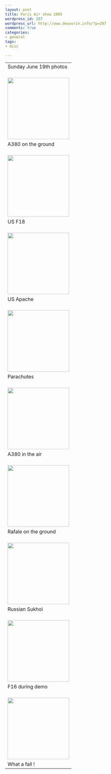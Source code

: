 ```yaml
--- 
layout: post
title: Paris Air show 2005
wordpress_id: 207
wordpress_url: http://www.dewavrin.info/?p=207
comments: true
categories: 
- general
tags:
- misc

---
```


<table>
<tr>
<td>
Sunday June 19th photos
</td>
</tr>
<tr>
<td>
<a href="https://lh5.googleusercontent.com/-aIjP254YPo0/TwOnUNtJBiI/AAAAAAAAJeY/zwrlLBzGQMg/w500-h374-k/IMG_1012.JPG"><br />
<img src="https://lh5.googleusercontent.com/-aIjP254YPo0/TwOnUNtJBiI/AAAAAAAAJeY/zwrlLBzGQMg/w500-h374-k/IMG_1012.JPG" border="0" width="200"></a>
</td>
</tr>
<tr>
<td>
A380 on the ground
</td>
</tr>
<tr>
<td>
<a href="https://lh5.googleusercontent.com/-gM3Wlmvg68c/TwOnUt1bTRI/AAAAAAAAJeg/rbGhash6gWM/w302-h227-k/IMG_1014.JPG"><br />
<img src="https://lh5.googleusercontent.com/-gM3Wlmvg68c/TwOnUt1bTRI/AAAAAAAAJeg/rbGhash6gWM/w302-h227-k/IMG_1014.JPG" border="0" width="200"></a>
</td>
</tr>
<tr>
<td>
US F18
</td>
</tr>
<tr>
<td>
<a href="https://lh6.googleusercontent.com/-u04EnocrXls/TwOnXTqdTwI/AAAAAAAAJe4/wJX3gaNPq6I/w302-h227-k/IMG_1018.JPG"><br />
<img src="https://lh6.googleusercontent.com/-u04EnocrXls/TwOnXTqdTwI/AAAAAAAAJe4/wJX3gaNPq6I/w302-h227-k/IMG_1018.JPG" border="0" width="200"></a>
</td>
</tr>
<tr>
<td>
US Apache
</td>
</tr>
<tr>
<td>
<a href="https://lh4.googleusercontent.com/-uqbu1ktcSmA/TwOnXJZoC6I/AAAAAAAAJew/jubjjBflyv4/w303-h228-k/IMG_1025.JPG"><br />
<img src="https://lh4.googleusercontent.com/-uqbu1ktcSmA/TwOnXJZoC6I/AAAAAAAAJew/jubjjBflyv4/w303-h228-k/IMG_1025.JPG" border="0" width="200"></a>
</td>
</tr>
<tr>
<td>
Parachutes
</td>
</tr>
<tr>
<td>
<a href="https://lh3.googleusercontent.com/-mbZPXYBm4mM/TwOnWdPGGuI/AAAAAAAAJeo/oDSdC4hJMrg/w302-h227-k/IMG_1053.JPG"><br />
<img src="https://lh3.googleusercontent.com/-mbZPXYBm4mM/TwOnWdPGGuI/AAAAAAAAJeo/oDSdC4hJMrg/w302-h227-k/IMG_1053.JPG" border="0" width="200"></a>
</td>
</tr>
<tr>
<td>
A380 in the air
</td>
</tr>
<tr>
<td>
<a href="https://lh4.googleusercontent.com/-vgeflrusOnA/TwOnXlIaAbI/AAAAAAAAJfA/ANvKXEsq4m4/w302-h227-k/IMG_1064.JPG"><br />
<img src="https://lh4.googleusercontent.com/-vgeflrusOnA/TwOnXlIaAbI/AAAAAAAAJfA/ANvKXEsq4m4/w302-h227-k/IMG_1064.JPG" border="0" width="200"></a>
</td>
</tr>
<tr>
<td>
Rafale on the ground
</td>
</tr>
<tr>
<td>
<a href="https://lh5.googleusercontent.com/-tPcMB7oq7PA/TwOnYigL8zI/AAAAAAAAJfM/xHRZHgCDq-M/w303-h228-k/IMG_1065.JPG"><br />
<img src="https://lh5.googleusercontent.com/-tPcMB7oq7PA/TwOnYigL8zI/AAAAAAAAJfM/xHRZHgCDq-M/w303-h228-k/IMG_1065.JPG" border="0" width="200"></a>
</td>
</tr>
<tr>
<td>
Russian Sukhoi
</td>
</tr>
<tr>
<td>
<a href="https://lh5.googleusercontent.com/-dOQf_AymqAw/TwOnYU2M0SI/AAAAAAAAJfI/1-J2fwqyv20/w383-h287-k/IMG_1073.JPG"><br />
<img src="https://lh5.googleusercontent.com/-dOQf_AymqAw/TwOnYU2M0SI/AAAAAAAAJfI/1-J2fwqyv20/w383-h287-k/IMG_1073.JPG" border="0" width="200"></a>
</td>
</tr>
<tr>
<td>
F16 during demo
</td>
</tr>
<tr>
<td>
<a href="https://lh6.googleusercontent.com/-9i4BRHiRfv0/TwOnYzbbbLI/AAAAAAAAJfY/Dg1fwLg5m8g/w383-h287-k/IMG_1074.JPG"><br />
<img src="https://lh6.googleusercontent.com/-9i4BRHiRfv0/TwOnYzbbbLI/AAAAAAAAJfY/Dg1fwLg5m8g/w383-h287-k/IMG_1074.JPG" border="0" width="200"></a>
</td>
</tr>
<tr>
<td>
What a fall !
</td>
</tr>
</table>

